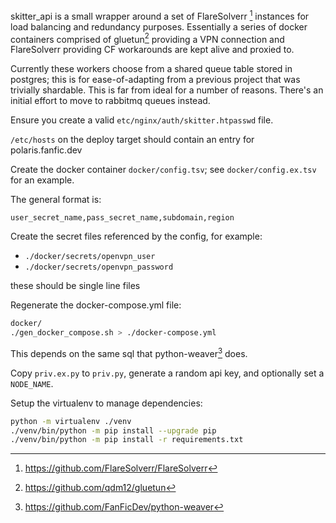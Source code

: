 skitter_api is a small wrapper around a set of FlareSolverr [^1] instances for load
balancing and redundancy purposes. Essentially a series of docker containers
comprised of gluetun[^2] providing a VPN connection and FlareSolverr providing CF
workarounds are kept alive and proxied to.

Currently these workers choose from a shared queue table stored in postgres;
this is for ease-of-adapting from a previous project that was trivially
shardable. This is far from ideal for a number of reasons. There's an initial
effort to move to rabbitmq queues instead.

Ensure you create a valid `etc/nginx/auth/skitter.htpasswd` file.

`/etc/hosts` on the deploy target should contain an entry for polaris.fanfic.dev

Create the docker container `docker/config.tsv`; see `docker/config.ex.tsv` for an
example. 

The general format is:	
```csv
user_secret_name,pass_secret_name,subdomain,region
```

Create the secret files referenced by the config, for example:
- `./docker/secrets/openvpn_user`
- `./docker/secrets/openvpn_password`

these should be single line files

Regenerate the docker-compose.yml file:
```sh
docker/
./gen_docker_compose.sh > ./docker-compose.yml
```

This depends on the same sql that python-weaver[^3] does.

Copy `priv.ex.py` to `priv.py`, generate a random api key, and optionally set a
`NODE_NAME`.


Setup the virtualenv to manage dependencies:
```sh
python -m virtualenv ./venv
./venv/bin/python -m pip install --upgrade pip
./venv/bin/python -m pip install -r requirements.txt
```

[^1]: https://github.com/FlareSolverr/FlareSolverr
[^2]: https://github.com/qdm12/gluetun
[^3]: https://github.com/FanFicDev/python-weaver
